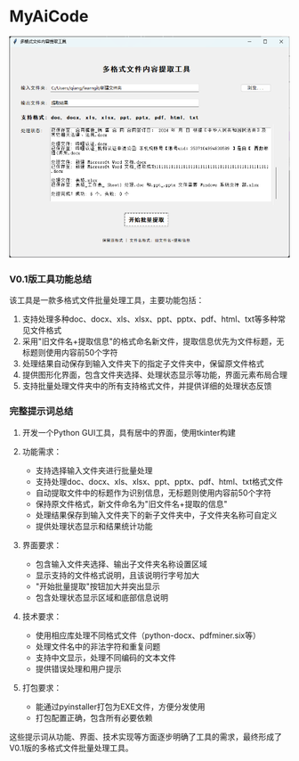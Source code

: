 # MyAiCode

![图](multi_format_extractor/pic.png)


### V0.1版工具功能总结
该工具是一款多格式文件批量处理工具，主要功能包括：
1. 支持处理多种doc、docx、xls、xlsx、ppt、pptx、pdf、html、txt等多种常见文件格式
2. 采用"旧文件名+提取信息"的格式命名新文件，提取信息优先为文件标题，无标题则使用内容前50个字符
3. 处理结果自动保存到输入文件夹下的指定子文件夹中，保留原文件格式
4. 提供图形化界面，包含文件夹选择、处理状态显示等功能，界面元素布局合理
5. 支持批量处理文件夹中的所有支持格式文件，并提供详细的处理状态反馈

### 完整提示词总结
1. 开发一个Python GUI工具，具有居中的界面，使用tkinter构建
2. 功能需求：
   - 支持选择输入文件夹进行批量处理
   - 支持处理doc、docx、xls、xlsx、ppt、pptx、pdf、html、txt格式文件
   - 自动提取文件中的标题作为识别信息，无标题则使用内容前50个字符
   - 保持原文件格式，新文件命名为"旧文件名+提取的信息"
   - 处理结果保存到输入文件夹下的新子文件夹中，子文件夹名称可自定义
   - 提供处理状态显示和结果统计功能

3. 界面要求：
   - 包含输入文件夹选择、输出子文件夹名称设置区域
   - 显示支持的文件格式说明，且该说明行字号加大
   - "开始批量提取"按钮加大并突出显示
   - 包含处理状态显示区域和底部信息说明

4. 技术要求：
   - 使用相应库处理不同格式文件（python-docx、pdfminer.six等）
   - 处理文件名中的非法字符和重复问题
   - 支持中文显示，处理不同编码的文本文件
   - 提供错误处理和用户提示

5. 打包要求：
   - 能通过pyinstaller打包为EXE文件，方便分发使用
   - 打包配置正确，包含所有必要依赖

这些提示词从功能、界面、技术实现等方面逐步明确了工具的需求，最终形成了V0.1版的多格式文件批量处理工具。

